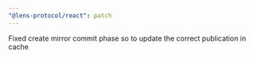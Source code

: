 ```yaml
---
"@lens-protocol/react": patch
---
```


Fixed create mirror commit phase so to update the correct publication in cache
